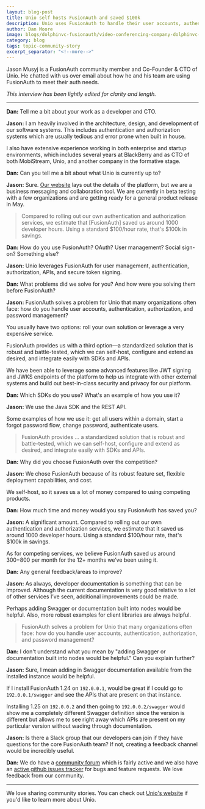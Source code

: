 ```yaml
---
layout: blog-post
title: Unio self hosts FusionAuth and saved $100k
description: Unio uses FusionAuth to handle their user accounts, authentication, authorization, and password management.
author: Dan Moore
image: blogs/dolphinvc-fusionauth/video-conferencing-company-dolphinvc-chose-fusionauth-for-cloud-independence-header-image.png
category: blog
tags: topic-community-story
excerpt_separator: "<!--more-->"
---
```


Jason Musyj is a FusionAuth community member and Co-Founder & CTO of Unio. He chatted with us over email about how he and his team are using FusionAuth to meet their auth needs. 
<!--more-->

*This interview has been lightly edited for clarity and length.*

-------

**Dan:** Tell me a bit about your work as a developer and CTO.

**Jason:** I am heavily involved in the architecture, design, and development of our software systems. This includes authentication and authorization systems which are usually tedious and error prone when built in house. 

I also have extensive experience working in both enterprise and startup environments, which includes several years at BlackBerry and as CTO of both MobiStream, Unio, and another company in the formative stage.

**Dan:** Can you tell me a bit about what Unio is currently up to?

**Jason:** Sure. [Our website](https://getunio.com) lays out the details of the platform, but we are a business messaging and collaboration tool. We are currently in beta testing with a few organizations and are getting ready for a general product release in May.

> Compared to rolling out our own authentication and authorization services, we estimate that [FusionAuth] saved us around 1000 developer hours. Using a standard $100/hour rate, that's $100k in savings. 

**Dan:** How do you use FusionAuth? OAuth? User management? Social sign-on? Something else?

**Jason:** Unio leverages FusionAuth for user management, authentication, authorization, APIs, and secure token signing.

**Dan:** What problems did we solve for you? And how were you solving them before FusionAuth?

**Jason:** FusionAuth solves a problem for Unio that many organizations often face: how do you handle user accounts, authentication, authorization, and password management? 

You usually have two options: roll your own solution or leverage a very expensive service. 

FusionAuth provides us with a third option—a standardized solution that is robust and battle-tested, which we can self-host, configure and extend as desired, and integrate easily with SDKs and APIs. 

We have been able to leverage some advanced features like JWT signing and JWKS endpoints of the platform to help us integrate with other external systems and build out best-in-class security and privacy for our platform.

**Dan:** Which SDKs do you use? What's an example of how you use it? 

**Jason:** We use the Java SDK and the REST API. 

Some examples of how we use it: get all users within a domain, start a forgot password flow, change password, authenticate users.

> FusionAuth provides ... a standardized solution that is robust and battle-tested, which we can self-host, configure and extend as desired, and integrate easily with SDKs and APIs. 

**Dan:** Why did you choose FusionAuth over the competition?

**Jason:** We chose FusionAuth because of its robust feature set, flexible deployment capabilities, and cost. 

We self-host, so it saves us a lot of money compared to using competing products.

**Dan:** How much time and money would you say FusionAuth has saved you?

**Jason:** A significant amount. Compared to rolling out our own authentication and authorization services, we estimate that it saved us around 1000 developer hours. Using a standard $100/hour rate, that's $100k in savings. 

As for competing services, we believe FusionAuth saved us around $300-$800 per month for the 12+ months we’ve been using it.

**Dan:** Any general feedback/areas to improve?

**Jason:** As always, developer documentation is something that can be improved. Although the current documentation is very good relative to a lot of other services I’ve seen, additional improvements could be made. 

Perhaps adding Swagger or documentation built into nodes would be helpful. Also, more robust examples for client libraries are always helpful. 

> FusionAuth solves a problem for Unio that many organizations often face: how do you handle user accounts, authentication, authorization, and password management? 

**Dan:** I don't understand what you mean by "adding Swagger or documentation built into nodes would be helpful." Can you explain further?

**Jason:** Sure, I mean adding in Swagger documentation available from the installed instance would be helpful. 

If I install FusionAuth 1.24 on `192.0.0.1`, would be great if I could go to `192.0.0.1/swagger` and see the APIs that are present on that instance. 

Installing 1.25 on `192.0.0.2` and then going to `192.0.0.2/swagger` would show me a completely different Swagger definition since the version is different but allows me to see right away which APIs are present on my particular version without wading through documentation. 

**Jason:** Is there a Slack group that our developers can join if they have questions for the core FusionAuth team? If not, creating a feedback channel would be incredibly useful.

**Dan:** We do have a [community forum](https://fusionauth.io/community/forum/) which is fairly active and we also have an [active github issues tracker](https://github.com/fusionauth/fusionauth-issues/issues) for bugs and feature requests. We love feedback from our community. 

-------

We love sharing community stories. You can check out [Unio's website](https://getunio.com/) if you'd like to learn more about Unio.
